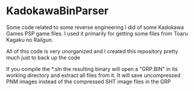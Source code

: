 KadokawaBinParser
=================

Some code related to some reverse engineering I did of some Kadokawa Games PSP game files.
I used it primarily for getting some files from Toaru Kagaku no Railgun.

All of this code is very unorganized and I created this repository pretty much just to back up the code


If you compile the *.sln the resulting binary will open a "GRP.BIN" in its working directory and extract all files from it. It will save uncompressed PNM images instead of the compressed SHT image files in the GRP
